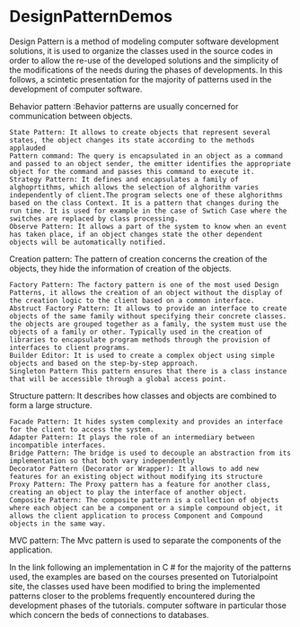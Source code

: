 # DesignPatternDemos	

Design Pattern is a method of modeling computer software development solutions, it is used to organize the classes used in the source codes in order to allow the re-use of the developed solutions and the simplicity of the modifications of the needs during the phases of developments. In this follows, a scintetic presentation for the majority of patterns used in the development of computer software.

Behavior pattern :Behavior patterns are usually concerned for communication between objects.

    State Pattern: It allows to create objects that represent several states, the object changes its state according to the methods applauded
    Pattern command: The query is encapsulated in an object as a command and passed to an object sender, the emitter identifies the appropriate object for the command and passes this command to execute it.
    Strategy Pattern: It defines and encapsulates a family of alghoprtithms, which allows the selection of alghorithm varies independently of client.The program selects one of these alghorithms based on the class Context. It is a pattern that changes during the run time. It is used for example in the case of Swtich Case where the switches are replaced by class processing.
    Observe Pattern: It allows a part of the system to know when an event has taken place, if an object changes state the other dependent objects will be automatically notified.


Creation pattern: The pattern of creation concerns the creation of the objects, they hide the information of creation of the objects.

    Factory Pattern: The factory pattern is one of the most used Design Patterns, it allows the creation of an object without the display of the creation logic to the client based on a common interface.
    Abstruct Factory Pattern: It allows to provide an interface to create objects of the same family without specifying their concrete classes. the objects are grouped together as a family, the system must use the objects of a family or other. Typically used in the creation of libraries to encapsulate program methods through the provision of interfaces to client programs.
    Builder Editor: It is used to create a complex object using simple objects and based on the step-by-step approach.
    Singleton Pattern This pattern ensures that there is a class instance that will be accessible through a global access point.

Structure pattern: It describes how classes and objects are combined to form a large structure.

    Facade Pattern: It hides system complexity and provides an interface for the client to access the system.
    Adapter Pattern: It plays the role of an intermediary between incompatible interfaces.
    Bridge Pattern: The bridge is used to decouple an abstraction from its implementation so that both vary independently
    Decorator Pattern (Decorator or Wrapper): It allows to add new features for an existing object without modifying its structure
    Proxy Pattern: The Proxy pattern has a feature for another class, creating an object to play the interface of another object.
    Composite Pattern: The composite pattern is a collection of objects where each object can be a component or a simple compound object, it allows the client application to process Component and Compound objects in the same way.

MVC pattern: The Mvc pattern is used to separate the components of the application.

In the link following an implementation in C # for the majority of the patterns used, the examples are based on the courses presented on Tutorialpoint site, the classes used have been modified to bring the implemented patterns closer to the problems frequently encountered during the development phases of the tutorials. computer software in particular those which concern the beds of connections to databases.
